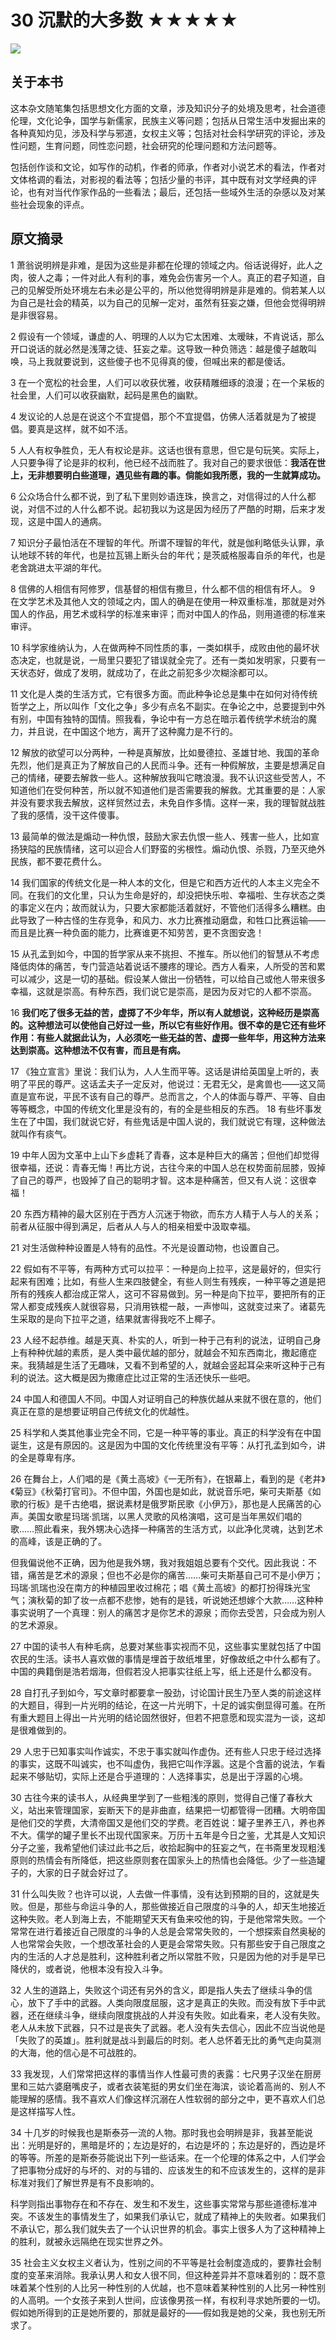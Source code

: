 # 30 沉默的大多数 ★★★★★

![](30%20%E6%B2%89%E9%BB%98%E7%9A%84%E5%A4%A7%E5%A4%9A%E6%95%B0%20%E2%98%85%E2%98%85%E2%98%85%E2%98%85%E2%98%85/17F4DE15-AF2E-44CF-AFD1-94E577F3563B.png)

## 关于本书

这本杂文随笔集包括思想文化方面的文章，涉及知识分子的处境及思考，社会道德伦理，文化论争，国学与新儒家，民族主义等问题；包括从日常生活中发掘出来的各种真知灼见，涉及科学与邪道，女权主义等；包括对社会科学研究的评论，涉及性问题，生育问题，同性恋问题，社会研究的伦理问题和方法问题等。

包括创作谈和文论，如写作的动机，作者的师承，作者对小说艺术的看法，作者对文体格调的看法，对影视的看法等；包括少量的书评，其中既有对文学经典的评论，也有对当代作家作品的一些看法；最后，还包括一些域外生活的杂感以及对某些社会现象的评点。

## 原文摘录

1 萧翁说明辨是非难，是因为这些是非都在伦理的领域之内。俗话说得好，此人之肉，彼人之毒；一件对此人有利的事，难免会伤害另一个人。真正的君子知道，自己的见解受所处环境左右未必是公平的，所以他觉得明辨是非是难的。倘若某人以为自己是社会的精英，以为自己的见解一定对，虽然有狂妄之嫌，但他会觉得明辨是非很容易。

2 假设有一个领域，谦虚的人、明理的人以为它太困难、太暧昧，不肯说话，那么开口说话的就必然是浅薄之徒、狂妄之辈。这导致一种负筛选：越是傻子越敢叫唤，马上我就要说到，这些傻子也不见得真的傻，但喊出来的都是傻话。

3 在一个宽松的社会里，人们可以收获优雅，收获精雕细琢的浪漫；在一个呆板的社会里，人们可以收获幽默，起码是黑色的幽默。

4 发议论的人总是在说这个不宜提倡，那个不宜提倡，仿佛人活着就是为了被提倡。要真是这样，就不如不活。

5 人人有权争胜负，无人有权论是非。这话也很有意思，但它是句玩笑。实际上，人只要争得了论是非的权利，他已经不战而胜了。我对自己的要求很低：**我活在世上，无非想要明白些道理，遇见些有趣的事。倘能如我所愿，我的一生就算成功。**

6 公众场合什么都不说，到了私下里则妙语连珠，换言之，对信得过的人什么都说，对信不过的人什么都不说。起初我以为这是因为经历了严酷的时期，后来才发现，这是中国人的通病。

7 知识分子最怕活在不理智的年代。所谓不理智的年代，就是伽利略低头认罪，承认地球不转的年代，也是拉瓦锡上断头台的年代；是茨威格服毒自杀的年代，也是老舍跳进太平湖的年代。

8 信佛的人相信有阿修罗，信基督的相信有撒旦，什么都不信的相信有坏人。
9 在文学艺术及其他人文的领域之内，国人的确是在使用一种双重标准，那就是对外国人的作品，用艺术或科学的标准来审评；而对中国人的作品，则用道德的标准来审评。

10 科学家维纳认为，人在做两种不同性质的事，一类如棋手，成败由他的最坏状态决定，也就是说，一局里只要犯了错误就全完了。还有一类如发明家，只要有一天状态好，做成了发明，就成功了，在此之前犯多少次糊涂都可以。

11 文化是人类的生活方式，它有很多方面。而此种争论总是集中在如何对待传统哲学之上，所以叫作「文化之争」多少有点名不副实。在争论之中，总要提到中外有别，中国有独特的国情。照我看，争论中有一方总在暗示着传统学术统治的魔力，并且说，在中国这个地方，离开了这种魔力是不行的。

12 解放的欲望可以分两种，一种是真解放，比如曼德拉、圣雄甘地、我国的革命先烈，他们是真正为了解放自己的人民而斗争。还有一种假解放，主要是想满足自己的情绪，硬要去解救一些人。这种解放我叫它瞎浪漫。我不认识这些受苦人，不知道他们在受何种苦，所以就不知道他们是否需要我的解救。尤其重要的是：人家并没有要求我去解放，这样贸然过去，未免自作多情。这样一来，我的理智就战胜了我的感情，没干这件傻事。

13 最简单的做法是煽动一种仇恨，鼓励大家去仇恨一些人、残害一些人，比如宣扬狭隘的民族情绪，这可以迎合人们野蛮的劣根性。煽动仇恨、杀戮，乃至灭绝外民族，都不要花费什么。

14 我们国家的传统文化是一种人本的文化，但是它和西方近代的人本主义完全不同。在我们的文化里，只认为生命是好的，却没把快乐啦、幸福啦、生存状态之类的事定义在内；故而就认为，只要大家都能活着就好，不管他们活得多么糟糕。由此导致了一种古怪的生存竞争，和风力、水力比赛推动磨盘，和牲口比赛运输——而且是比赛一种负面的能力，比赛谁更不知劳苦，更不贪图安逸！

15 从孔孟到如今，中国的哲学家从来不挑担、不推车。所以他们的智慧从不考虑降低肉体的痛苦，专门营造站着说话不腰疼的理论。西方人看来，人所受的苦和累可以减少，这是一切的基础。假设某人做出一份牺牲，可以给自己或他人带来很多幸福，这就是崇高。有种东西，我们说它是崇高，是因为反对它的人都不崇高。

16 **我们吃了很多无益的苦，虚掷了不少年华，所以有人就想说，这种经历是崇高的。这种想法可以使他自己好过一些，所以它有些好作用。很不幸的是它还有些坏作用：有些人就据此认为，人必须吃一些无益的苦、虚掷一些年华，用这种方法来达到崇高。这种想法不仅有害，而且是有病。**

17 《独立宣言》里说：我们认为，人人生而平等。这话是讲给英国皇上听的，表明了平民的尊严。这话孟夫子一定反对，他说过：无君无父，是禽兽也——这又简直是宣布说，平民不该有自己的尊严。总而言之，个人的体面与尊严、平等、自由等等概念，中国的传统文化里是没有的，有的全是些相反的东西。
18 有些坏事发生在了中国，我们就说它好，有些鬼话是中国人说的，我们就说它有理，这种做法就叫作有痰气。

19 中年人因为文革中上山下乡虚耗了青春，这本是种巨大的痛苦；但他们却觉得很幸福，还说：青春无悔！再比方说，古往今来的中国人总在权势面前屈膝，毁掉了自己的尊严，也毁掉了自己的聪明才智。这本是种痛苦，但又有人说：这很幸福！

20 东西方精神的最大区别在于西方人沉迷于物欲，而东方人精于人与人的关系；前者从征服中得到满足，后者从人与人的相亲相爱中汲取幸福。

21 对生活做种种设置是人特有的品性。不光是设置动物，也设置自己。

22 假如有不平等，有两种方式可以拉平：一种是向上拉平，这是最好的，但实行起来有困难；比如，有些人生来四肢健全，有些人则生有残疾，一种平等之道是把所有的残疾人都治成正常人，这可不容易做到。另一种是向下拉平，要把所有的正常人都变成残疾人就很容易，只消用铁棍一敲，一声惨叫，这就变过来了。诸葛先生采取的是向下拉平之道，结果就害得我吃不上椰子。

23 人经不起恭维。越是天真、朴实的人，听到一种于己有利的说法，证明自己身上有种种优越的素质，是人类中最优越的部分，就越会不知东西南北，撒起癔症来。我猜越是生活了无趣味，又看不到希望的人，就越会竖起耳朵来听这种于己有利的说法。这大概是因为撒癔症比过正常的生活还快乐一些吧。

24 中国人和德国人不同。中国人对证明自己的种族优越从来就不很在意的，他们真正在意的是想要证明自己传统文化的优越性。

25 科学和人类其他事业完全不同，它是一种平等的事业。真正的科学没有在中国诞生，这是有原因的。这是因为中国的文化传统里没有平等：从打孔孟到如今，讲的全是尊卑有序。

26 在舞台上，人们唱的是《黄土高坡》《一无所有》，在银幕上，看到的是《老井》《菊豆》《秋菊打官司》。不但中国，外国也是如此，就说音乐吧，柴可夫斯基《如歌的行板》是千古绝唱，据说素材是俄罗斯民歌《小伊万》，那也是人民痛苦的心声。美国女歌星玛瑞·凯瑞，以黑人灵歌的风格演唱，这可是当年黑奴们唱的歌……照此看来，我外甥决心选择一种痛苦的生活方式，以此净化灵魂，达到艺术的高峰，该是正确的了。

但我偏说他不正确，因为他是我外甥，我对我姐姐总要有个交代。因此我说：不错，痛苦是艺术的源泉；但也不必是你的痛苦……柴可夫斯基自己可不是小伊万；玛瑞·凯瑞也没在南方的种植园里收过棉花；唱《黄土高坡》的都打扮得珠光宝气；演秋菊的卸了妆一点都不悲惨，她有的是钱，听说她还想嫁个大款……这种种事实说明了一个真理：别人的痛苦才是你艺术的源泉；而你去受苦，只会成为别人的艺术源泉。

27 中国的读书人有种毛病，总要对某些事实视而不见，这些事实里就包括了中国农民的生活。读书人喜欢做的事情是埋首于故纸堆里，好像故纸之中什么都有了。中国的典籍倒是浩若烟海，但假若没人把事实往纸上写，纸上还是什么都没有。

28 自打孔子到如今，写文章时都要拿一股劲，讨论国计民生乃至人类的前途这样的大题目，得到一片光明的结论，在这一片光明下，十足的诚实倒显得可羞。在所有重大题目上得出一片光明的结论固然很好，但若不把意愿和现实混为一谈，这却是很难做到的。

29 人忠于已知事实叫作诚实，不忠于事实就叫作虚伪。还有些人只忠于经过选择的事实，这既不叫诚实，也不叫虚伪，我把它叫作浮嚣。这是个含蓄的说法，乍看起来不够贴切，实际上还是合乎道理的：人选择事实，总是出于浮嚣的心境。

30 古往今来的读书人，从经典里学到了一些粗浅的原则，觉得自己懂了春秋大义，站出来管理国家，妄断天下的是非曲直，结果把一切都管得一团糟。大明帝国是他们交的学费，大清帝国又是他们交的学费。老百姓说：罐子里养王八，养也养不大。儒学的罐子里长不出现代国家来。万历十五年是今日之鉴，尤其是人文知识分子之鉴，我希望他们读过此书之后，收拾起胸中的狂妄之气，在书斋里发现粗浅原则的热情会有所降低，把这些原则套在国家头上的热情也会降低。少了一些造罐子的，大家的日子就会好过了。

31 什么叫失败？也许可以说，人去做一件事情，没有达到预期的目的，这就是失败。但是，那些与命运斗争的人，那些做接近自己限度的斗争的人，却天生地接近这种失败。老人到海上去，不能期望天天有鱼来咬他的钩，于是他常常失败。一个常常在进行着接近自己限度的斗争的人总是会常常失败的，一个想探索自然奥秘的人也常常会失败，一个想改革社会的人更是会常常失败。只有那些安于自己限度之内的生活的人才总是胜利，这种胜利者之所以常胜不败，只是因为他的对手是早已降伏的，或者说，他根本没有投入斗争。

32 人生的道路上，失败这个词还有另外的含义，即是指人失去了继续斗争的信心，放下了手中的武器。人类向限度屈服，这才是真正的失败。而没有放下手中武器，还在继续斗争，继续向限度挑战的人并没有失败。如此看来，老人没有失败。老人从未放下武器，只不过是丧失了武器。老人没有失去信心，因此不应当说他是「失败了的英雄」。胜利就是战斗到最后的时刻。老人总怀着无比的勇气走向莫测的大海，他的信心是不可战胜的。

33 我发现，人们常常把这样的事情当作人性最可贵的表露：七尺男子汉坐在厨房里和三姑六婆磨嘴皮子，或者衣装笔挺的男女们坐在海滨，谈论着高尚的、别人不能理解的感情。我不喜欢人们像这样沉溺在人性软弱的部分之中，更不喜欢人们总是这样描写人性。

34 十几岁的时候我也是斯泰芬一流的人物。那时我也会明辨是非，我甚至能说出：光明是好的，黑暗是坏的；左边是好的，右边是坏的；东边是好的，西边是坏的等等。所差的是斯泰芬能说出下列一些话来。在一个伦理的体系之中，人们学会了把事物分成好的与坏的、对的与错的、应该发生的和不应该发生的，这样的是非标准对我们了解世界是有不良影响的。

科学则指出事物存在和不存在、发生和不发生，这些事实常常与那些道德标准冲突。不该发生的事情发生了，如果我们承认它，就成了精神上的失败者。如果我们不承认它，那么我们就失去了一个认识世界的机会。事实上很多人为了这种精神上的胜利，就被永远隔绝在现实世界之外。

35 社会主义女权主义者认为，性别之间的不平等是社会制度造成的，要靠社会制度的变革来消除。我承认男人和女人很不同，但这种差异并不意味着别的：既不意味着某个性别的人比另一种性别的人优越，也不意味着某种性别的人比另一种性别的人高明。一个女孩子来到人世间，应该像男孩一样，有权利寻求她所要的一切。假如她所得到的正是她所要的，那就是最好的——假如我是她的父亲，我也别无所求了。